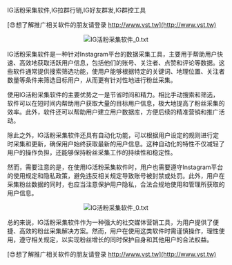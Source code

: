 IG活粉采集软件,IG拉群行销,IG好友群发,IG群控工具

[😍想了解推广相关软件的朋友请登录 http://www.vst.tw](http://www.vst.tw)

 <center><img src="https://vst.tw/MP4/tuiguang/png/7.png" alt="IG活粉采集软件_0.txt"></center>

IG活粉采集软件是一种针对Instagram平台的数据采集工具，主要用于帮助用户快速、高效地获取活跃用户信息，包括他们的账号、关注者、点赞和评论等数据。这些软件通常提供搜索筛选功能，使用户能够根据特定的关键词、地理位置、关注者数量等条件来筛选目标用户，从而更有针对性地进行粉丝采集。

使用IG活粉采集软件的主要优势之一是节省时间和精力。相比手动搜索和筛选，软件可以在短时间内帮助用户获取大量的目标用户信息，极大地提高了粉丝采集的效率。此外，软件还可以帮助用户建立用户数据库，方便后续的精准营销和推广活动。

除此之外，IG活粉采集软件还具有自动化功能，可以根据用户设定的规则进行定时采集和更新，确保用户始终获取最新的用户信息。这种自动化的特性不仅减轻了用户的操作负担，还能够保持粉丝采集工作的持续性和稳定性。

然而，需要注意的是，在使用IG活粉采集软件时，用户也需要遵守Instagram平台的使用规定和隐私政策，避免违反相关规定导致账号被封禁或处罚。此外，用户在采集粉丝数据的同时，也应当注意保护用户隐私，合法合规地使用和管理所获取的用户信息。

 <center><img src="https://vst.tw/MP4/tuiguang/png/6.png" alt="IG活粉采集软件_0.txt"></center>

总的来说，IG活粉采集软件作为一种强大的社交媒体营销工具，为用户提供了便捷、高效的粉丝采集解决方案。然而，用户在使用这类软件时需谨慎操作，理性使用，遵守相关规定，以实现粉丝增长的同时保护自身和其他用户的合法权益。

[😍想了解推广相关软件的朋友请登录 http://www.vst.tw](http://www.vst.tw)



